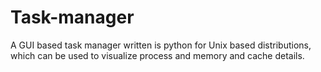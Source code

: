 # Task-manager
A GUI based task manager written is python for Unix based distributions, which can be used to visualize process and memory and cache details. 
